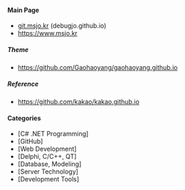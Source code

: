 #### Main Page

* [git.msjo.kr](http://git.msjo.kr) (debugjo.github.io)
* https://www.msjo.kr

##### Theme
* https://github.com/Gaohaoyang/gaohaoyang.github.io

##### Reference
* https://github.com/kakao/kakao.github.io

#### Categories
* \[C# .NET Programming\]
* \[GitHub\]
* \[Web Development\]
* \[Delphi, C/C++, QT\]
* \[Database, Modeling\]
* \[Server Technology\]
* \[Development Tools\]

